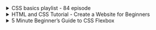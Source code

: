 <details>
           <summary>
           CSS basics playlist - 84 episode
           </summary>
           <a href="https://www.youtube.com/watch?v=qKoajPPWpmo&list=PLr6-GrHUlVf8JIgLcu3sHigvQjTw_aC9C&ab_channel=EJMedia">
           https://www.youtube.com/watch?v=qKoajPPWpmo&list=PLr6-GrHUlVf8JIgLcu3sHigvQjTw_aC9C&ab_channel=EJMedia
           </a>
</details>

<details>
           <summary>
          HTML and CSS Tutorial - Create a Website for Beginners
           </summary>
           <a href="https://www.youtube.com/watch?v=kMT54MPz9oE&t=5113s&ab_channel=freeCodeCamp.org">
          https://www.youtube.com/watch?v=kMT54MPz9oE&t=5113s&ab_channel=freeCodeCamp.org
           </a>
</details>

<details>
           <summary>
5 Minute Beginner’s Guide to CSS Flexbox
           </summary>
           <a href="https://medium.com/@jillplatts/6-minute-beginners-guide-to-css-flexbox-527b3ff3480b">
          https://medium.com/@jillplatts/6-minute-beginners-guide-to-css-flexbox-527b3ff3480b
           </a>
</details>

